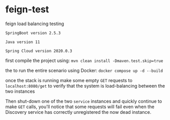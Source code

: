 # feign-test

feign load balancing testing

`SpringBoot version 2.5.3`

`Java version 11`

`Spring Cloud version 2020.0.3`

first compile the project using:
`mvn clean install -Dmaven.test.skip=true`

the to run the entire scenario using Docker:
`docker compose up -d --build`

once the stack is running make some empty `GET` requests to `localhost:8080/get` to verify that the system is
load-balancing between the two instances

Then shut-down one of the two `service` instances and quickly continue to make `GET` calls, you'll notice that some
requests will fail even when the Discovery service has correctly unregistered the now dead instance. 
